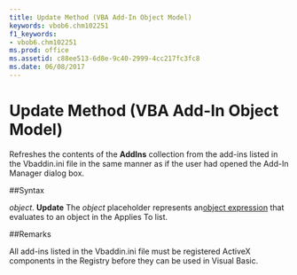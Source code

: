 ```yaml
---
title: Update Method (VBA Add-In Object Model)
keywords: vbob6.chm102251
f1_keywords:
- vbob6.chm102251
ms.prod: office
ms.assetid: c88ee513-6d8e-9c40-2999-4cc217fc3fc8
ms.date: 06/08/2017
---
```



# Update Method (VBA Add-In Object Model)



Refreshes the contents of the  **AddIns** collection from the add-ins listed in the Vbaddin.ini file in the same manner as if the user had opened the Add-In Manager dialog box.

##Syntax

_object_. **Update**
The  _object_ placeholder represents an[object expression](../../Glossary/vbe-glossary.md) that evaluates to an object in the Applies To list.

##Remarks

All add-ins listed in the Vbaddin.ini file must be registered ActiveX components in the Registry before they can be used in Visual Basic.

